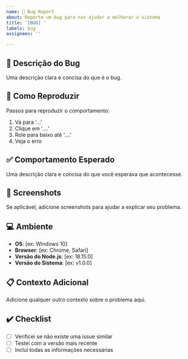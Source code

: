 ```yaml
---
name: 🐛 Bug Report
about: Reporte um bug para nos ajudar a melhorar o sistema
title: '[BUG] '
labels: bug
assignees: ''

---
```


## 🐛 Descrição do Bug
Uma descrição clara e concisa do que é o bug.

## 🔄 Como Reproduzir
Passos para reproduzir o comportamento:
1. Vá para '...'
2. Clique em '....'
3. Role para baixo até '....'
4. Veja o erro

## ✅ Comportamento Esperado
Uma descrição clara e concisa do que você esperava que acontecesse.

## 📸 Screenshots
Se aplicável, adicione screenshots para ajudar a explicar seu problema.

## 💻 Ambiente
- **OS**: [ex: Windows 10]
- **Browser**: [ex: Chrome, Safari]
- **Versão do Node.js**: [ex: 18.15.0]
- **Versão do Sistema**: [ex: v1.0.0]

## 📋 Contexto Adicional
Adicione qualquer outro contexto sobre o problema aqui.

## ✔️ Checklist
- [ ] Verificei se não existe uma issue similar
- [ ] Testei com a versão mais recente
- [ ] Incluí todas as informações necessárias
